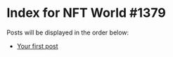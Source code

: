 # Index for NFT World #1379
Posts will be displayed in the order below:

- [Your first post](./001-first.md)

